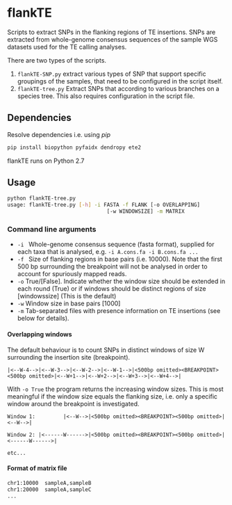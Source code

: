 # flankTE

Scripts to extract SNPs in the flanking regions of TE insertions. 
SNPs are extracted from whole-genome consensus sequences of the sample WGS datasets used for the TE calling analyses.
 

There are two types of the scripts. 

1. `flankTE-SNP.py` extract various types of SNP that support specific groupings of the samples, that need to be
configured in the script itself. 
2. `flankTE-tree.py` Extract SNPs that according to various branches on a species tree. 
This also requires configuration in the script file. 
 
## Dependencies

Resolve dependencies i.e. using *pip*


```bash
pip install biopython pyfaidx dendropy ete2
```

flankTE runs on Python 2.7


## Usage

```bash
python flankTE-tree.py 
usage: flankTE-tree.py [-h] -i FASTA -f FLANK [-o OVERLAPPING]
                                [-w WINDOWSIZE] -m MATRIX
```

### Command line arguments

- `-i ` Whole-genome consensus sequence (fasta format), supplied for each taxa that is analysed,
 e.g. `-i A.cons.fa -i B.cons.fa ...`
- `-f ` Size of flanking regions in base pairs (i.e. 10000). Note that the first 500 bp surrounding the breakpoint will
not be analysed in order to account for spuriously mapped reads. 
- `-o` True/[False]. Indicate whether the window size should be extended in each round (True) or
 if windows should be distinct regions of size [windowssize] (This is the default) 
- `-w` Window size in base pairs [1000]
- `-m` Tab-separated files with presence information on TE insertions (see below for details).


#### Overlapping windows

The default behaviour is to count SNPs in distinct windows of size W surrounding the insertion site (breakpoint).


```
|<--W-4-->|<--W-3-->|<--W-2-->|<--W-1-->|<500bp omitted><BREAKPOINT><500bp omitted>|<--W+1-->|<--W+2-->|<--W+3-->|<--W+4-->|

```

With `-o True` the program returns the increasing window sizes. This is most meaningful if 
the window size equals the flanking size, i.e. only a specific window around the breakpoint is investigated.

```
Window 1:         |<--W-->|<500bp omitted><BREAKPOINT><500bp omitted>|<--W-->|

Window 2: |<------W------>|<500bp omitted><BREAKPOINT><500bp omitted>|<------W------>|

etc...
```

#### Format of matrix file

```bash
chr1:10000  sampleA,sampleB
chr1:20000  sampleA,sampleC
...

